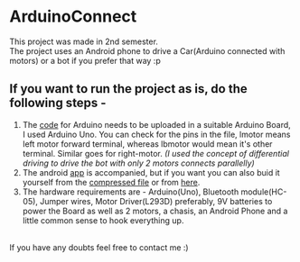 # ArduinoConnect
This project was made in 2nd semester.<br>
The project uses an Android phone to drive a Car(Arduino connected with motors) or a bot if you prefer that way :p

## If you want to run the project as is, do the following steps - 
1. The [code](sketch_apr15b.ino) for Arduino needs to be uploaded in a suitable Arduino Board, I used Arduino Uno. 
You can check for the pins in the file, lmotor means left motor forward terminal, whereas lbmotor would mean it's other terminal.
Similar goes for right-motor. _(I used the concept of differential driving to drive the bot with only 2 motors connects parallelly)_
2. The android [app](ArduinoConnect.apk) is accompanied, but if you want you can also buid it yourself from the [compressed file](IP-master.zip) or from [here](https://github.com/Shivamsg?tab=repositories).
3. The hardware requirements are - Arduino(Uno), Bluetooth module(HC-05), Jumper wires, Motor Driver(L293D) preferably, 9V batteries to power the Board as well as 2 motors, a chasis, an Android Phone and a little common sense to hook everything up.
<br> 
If you have any doubts feel free to contact me :)
